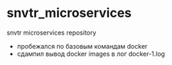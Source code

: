 # snvtr_microservices
snvtr microservices repository

- пробежался по базовым командам docker
- сдампил вывод docker images в лог docker-1.log 
